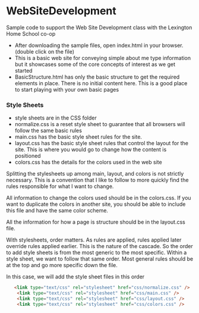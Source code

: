 # WebSiteDevelopment
Sample code to support the Web Site Development class with the Lexington Home School co-op

* After downloading the sample files, open index.html in your browser.  (double click on the file)
* This is a basic web site for conveying simple about me type information but it showcases some of the core concepts of interest as we get started
* BasicStructure.html has only the basic structure to get the required elements in place.   There is no initial content here.   This is a good place to start playing with your own basic pages

### Style Sheets
* style sheets are in the CSS folder
* normalize.css is a reset style sheet to guarantee that all browsers will follow the same basic rules
* main.css has the basic style sheet rules for the site.   
* layout.css has the basic style sheet rules that control the layout for the site.   This is where you would go to change how the content is positioned
* colors.css has the details for the colors used in the web site

Splitting the stylesheets up among main, layout, and colors is not strictly necessary.   This is a convention that I like to follow to more quickly find the rules responsible for what I want to change.

All information to change the colors used should be in the colors.css.   If you want to duplicate the colors in another site, you should be able to include this file  and have the same color scheme.

All the information for how a page is structure should be in the layout.css file.

With stylesheets, order matters.   As rules are applied, rules applied later override rules applied earlier.   This is the nature of the cascade.  So the order to add style sheets is from the most generic to the most specific.
Within a style sheet, we want to follow that same order.   Most general rules should be at the top and go more specific down the file.

In this case, we will add the style sheet files in this order

``` html
   <link type="text/css" rel="stylesheet" href="css/normalize.css" />
    <link type="text/css" rel="stylesheet" href="css/main.css" />
    <link type="text/css" rel="stylesheet" href="css/layout.css" />
    <link type="text/css" rel="stylesheet" href="css/colors.css" />
```
